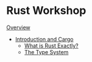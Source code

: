 # Rust Workshop

[Overview](overview.md)

- [Introduction and Cargo](./intro/title.md)
    - [What is Rust Exactly?](./intro/what_is_rust.md)
    - [The Type System](./intro/the_type_system.md)
